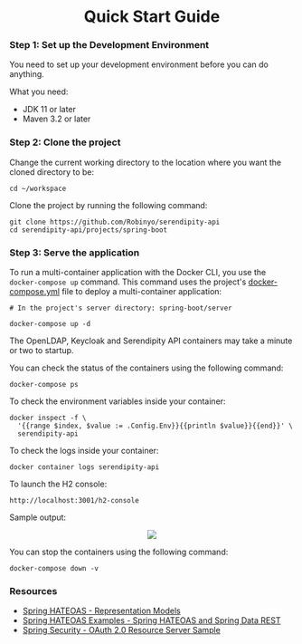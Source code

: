 <h1 align="center">Quick Start Guide</h1>

### Step 1: Set up the Development Environment

You need to set up your development environment before you can do anything.

What you need:

* JDK 11 or later
* Maven 3.2 or later

### Step 2: Clone the project 

Change the current working directory to the location where you want the cloned directory to be:

```
cd ~/workspace
```

Clone the project by running the following command:

```
git clone https://github.com/Robinyo/serendipity-api
cd serendipity-api/projects/spring-boot
``` 

### Step 3: Serve the application

To run a multi-container application with the Docker CLI, you use the `docker-compose up` command. 
This command uses the project's [docker-compose.yml](https://github.com/Robinyo/serendipity-api/blob/master/projects/spring-boot/server/docker-compose.yml) 
file to deploy a multi-container application:

```
# In the project's server directory: spring-boot/server

docker-compose up -d
```

The OpenLDAP, Keycloak and Serendipity API containers may take a minute or two to startup. 

You can check the status of the containers using the following command:

```
docker-compose ps
```

To check the environment variables inside your container:

```
docker inspect -f \
  '{{range $index, $value := .Config.Env}}{{println $value}}{{end}}' \
  serendipity-api
```

To check the logs inside your container:

```
docker container logs serendipity-api
```

To launch the H2 console:

```
http://localhost:3001/h2-console
```

Sample output:

<p align="center">
  <img src="https://github.com/Robinyo/serendipity-api/blob/master/projects/spring-boot/docs/screen-shots/h2-console.png">
</p>

You can stop the containers using the following command:

```
docker-compose down -v
```

### Resources

* [Spring HATEOAS - Representation Models](https://docs.spring.io/spring-hateoas/docs/current/reference/html/#migrate-to-1.0.changes.representation-models)
* [Spring HATEOAS Examples - Spring HATEOAS and Spring Data REST](https://github.com/spring-projects/spring-hateoas-examples/tree/master/spring-hateoas-and-spring-data-restceserver)
* [Spring Security - OAuth 2.0 Resource Server Sample](https://github.com/spring-projects/spring-security/tree/master/samples/boot/oauth2resourceserver)

